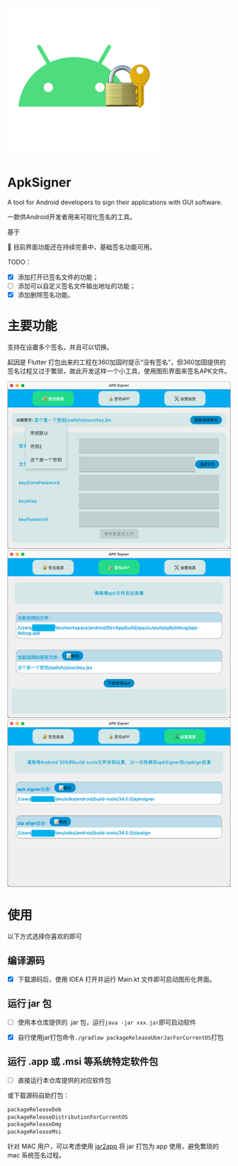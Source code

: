 ![icon](./docs/shortscreen/icon.png)

# ApkSigner

A tool for Android developers to sign their applications with GUI software.

一款供Android开发者用来可视化签名的工具。

基于

🚧 目前界面功能还在持续完善中，基础签名功能可用。

TODO：

-[x] 添加打开已签名文件的功能；
-[ ] 添加可以自定义签名文件输出地址的功能；
-[x] 添加删除签名功能。

# 主要功能

支持在设置多个签名，并且可以切换。

起因是 Flutter 打包出来的工程在360加固时提示“没有签名”，但360加固提供的签名过程又过于繁琐，故此开发这样一个小工具，使用图形界面来签名APK文件。

![sign_info](./docs/shortscreen/sign_info.png)
![sign_app](./docs/shortscreen/sign_app.png)
![sign_settings](./docs/shortscreen/sign_settings.png)


# 使用

以下方式选择你喜欢的即可

## 编译源码

- [x] 下载源码后，使用 IDEA 打开并运行 Main.kt 文件即可启动图形化界面。

## 运行 jar 包

- [ ] 使用本仓库提供的 .jar 包，运行`java -jar xxx.jar`即可启动软件

- [x] 自行使用jar打包命令`./gradlew packageReleaseUberJarForCurrentOS`打包

## 运行 .app 或 .msi 等系统特定软件包

- [ ] 直接运行本仓库提供的对应软件包

或下载源码自助打包：

```groovy
packageReleaseDeb
packageReleaseDistributionForCurrentOS
packageReleaseDmg
packageReleaseMsi
```

针对 MAC 用户，可以考虑使用 [jar2app](https://github.com/dante-biase/jar2app)
将 jar 打包为 app 使用，避免繁琐的 mac 系统签名过程。